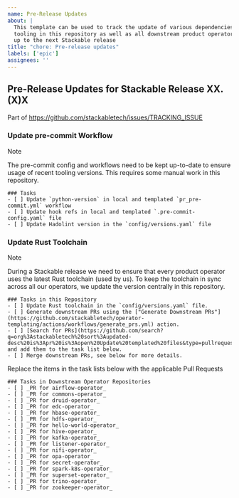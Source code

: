 ```yaml
---
name: Pre-Release Updates
about: |
  This template can be used to track the update of various dependencies and
  tooling in this repository as well as all downstream product operators leading
  up to the next Stackable release
title: "chore: Pre-release updates"
labels: ['epic']
assignees: ''
---
```


<!--
    DO NOT REMOVE THIS COMMENT. It is intended for people who might copy/paste from the previous release issue.
    This was created by an issue template: https://github.com/stackabletech/operator-templating/issues/new/choose.
-->

## Pre-Release Updates for Stackable Release XX.(X)X

<!--
    Replace 'TRACKING_ISSUE' with the applicable release tracking issue number.
-->

Part of <https://github.com/stackabletech/issues/TRACKING_ISSUE>

### Update pre-commit Workflow

> [!NOTE]
> The pre-commit config and workflows need to be kept up-to-date to ensure
> usage of recent tooling versions. This requires some manual work in this
> repository.

```[tasklist]
### Tasks
- [ ] Update `python-version` in local and templated `pr_pre-commit.yml` workflow
- [ ] Update hook refs in local and templated `.pre-commit-config.yaml` file
- [ ] Update Hadolint version in the `config/versions.yaml` file
```

### Update Rust Toolchain

> [!NOTE]
> During a Stackable release we need to ensure that every product operator uses
> the latest Rust toolchain (used by us). To keep the toolchain in sync across
> all our operators, we update the version centrally in this repository.

```[tasklist]
### Tasks in this Repository
- [ ] Update Rust toolchain in the `config/versions.yaml` file.
- [ ] Generate downstream PRs using the ["Generate Downstream PRs"](https://github.com/stackabletech/operator-templating/actions/workflows/generate_prs.yml) action.
- [ ] [Search for PRs](https://github.com/search?q=org%3Astackabletech%20sort%3Aupdated-desc%20is%3Apr%20is%3Aopen%20Update%20templated%20files&type=pullrequests) and add them to the task list below.
- [ ] Merge downstream PRs, see below for more details.
```

Replace the items in the task lists below with the applicable Pull Requests

<!--
    The following list was generated by:

    yq '.repositories[].name' config/repositories.yaml \
    | sort \
    | xargs -I {} echo "- [ ] _PR for {}_"
-->

```[tasklist]
### Tasks in Downstream Operator Repositories
- [ ] _PR for airflow-operator_
- [ ] _PR for commons-operator_
- [ ] _PR for druid-operator_
- [ ] _PR for edc-operator_
- [ ] _PR for hbase-operator_
- [ ] _PR for hdfs-operator_
- [ ] _PR for hello-world-operator_
- [ ] _PR for hive-operator_
- [ ] _PR for kafka-operator_
- [ ] _PR for listener-operator_
- [ ] _PR for nifi-operator_
- [ ] _PR for opa-operator_
- [ ] _PR for secret-operator_
- [ ] _PR for spark-k8s-operator_
- [ ] _PR for superset-operator_
- [ ] _PR for trino-operator_
- [ ] _PR for zookeeper-operator_
```
